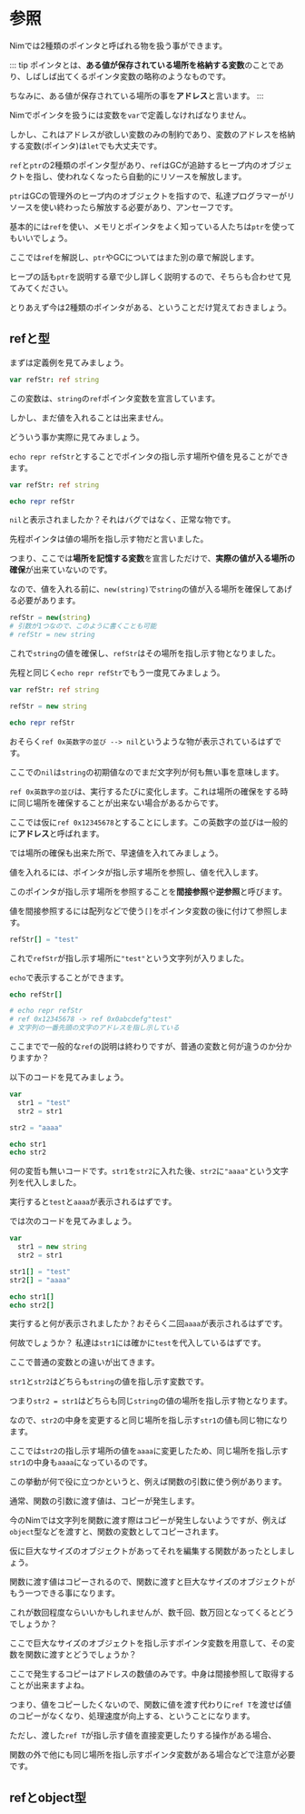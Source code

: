 # 参照

Nimでは2種類のポインタと呼ばれる物を扱う事ができます。

::: tip
ポインタとは、**ある値が保存されている場所を格納する変数**のことであり、しばしば出てくるポインタ変数の略称のようなものです。

ちなみに、ある値が保存されている場所の事を**アドレス**と言います。
:::

Nimでポインタを扱うには変数を`var`で定義しなければなりません。

しかし、これはアドレスが欲しい変数のみの制約であり、変数のアドレスを格納する変数(ポインタ)は`let`でも大丈夫です。

`ref`と`ptr`の2種類のポインタ型があり、`ref`はGCが追跡するヒープ内のオブジェクトを指し、使われなくなったら自動的にリソースを解放します。

`ptr`はGCの管理外のヒープ内のオブジェクトを指すので、私達プログラマーがリソースを使い終わったら解放する必要があり、アンセーフです。

基本的には`ref`を使い、メモリとポインタをよく知っている人たちは`ptr`を使ってもいいでしょう。

ここでは`ref`を解説し、`ptr`やGCについてはまた別の章で解説します。

ヒープの話も`ptr`を説明する章で少し詳しく説明するので、そちらも合わせて見てみてください。

とりあえず今は2種類のポインタがある、ということだけ覚えておきましょう。

## refと型

まずは定義例を見てみましょう。

```nim
var refStr: ref string
```

この変数は、`string`の`ref`ポインタ変数を宣言しています。

しかし、まだ値を入れることは出来ません。

どういう事か実際に見てみましょう。

`echo repr refStr`とすることでポインタの指し示す場所や値を見ることができます。

```nim
var refStr: ref string

echo repr refStr
```

`nil`と表示されましたか？それはバグではなく、正常な物です。

先程ポインタは値の場所を指し示す物だと言いました。

つまり、ここでは**場所を記憶する変数**を宣言しただけで、**実際の値が入る場所の確保**が出来ていないのです。

なので、値を入れる前に、`new(string)`で`string`の値が入る場所を確保してあげる必要があります。

```nim
refStr = new(string)
# 引数が1つなので、このように書くことも可能
# refStr = new string
```

これで`string`の値を確保し、`refStr`はその場所を指し示す物となりました。

先程と同じく`echo repr refStr`でもう一度見てみましょう。

```nim
var refStr: ref string

refStr = new string

echo repr refStr
```

おそらく`ref 0x英数字の並び --> nil`というような物が表示されているはずです。

ここでの`nil`は`string`の初期値なのでまだ文字列が何も無い事を意味します。

`ref 0x英数字の並び`は、実行するたびに変化します。これは場所の確保をする時に同じ場所を確保することが出来ない場合があるからです。

ここでは仮に`ref 0x12345678`とすることにします。この英数字の並びは一般的に**アドレス**と呼ばれます。

では場所の確保も出来た所で、早速値を入れてみましょう。

値を入れるには、ポインタが指し示す場所を参照し、値を代入します。

このポインタが指し示す場所を参照することを**間接参照**や**逆参照**と呼びます。

値を間接参照するには配列などで使う`[]`をポインタ変数の後に付けて参照します。

```nim
refStr[] = "test"
```

これで`refStr`が指し示す場所に`"test"`という文字列が入りました。

`echo`で表示することができます。

```nim
echo refStr[]

# echo repr refStr
# ref 0x12345678 -> ref 0x0abcdefg"test"
# 文字列の一番先頭の文字のアドレスを指し示している
```

ここまでで一般的な`ref`の説明は終わりですが、普通の変数と何が違うのか分かりますか？

以下のコードを見てみましょう。

```nim
var
  str1 = "test"
  str2 = str1

str2 = "aaaa"

echo str1
echo str2
```

何の変哲も無いコードです。`str1`を`str2`に入れた後、`str2`に`"aaaa"`という文字列を代入しました。

実行すると`test`と`aaaa`が表示されるはずです。

では次のコードを見てみましょう。

```nim
var
  str1 = new string
  str2 = str1

str1[] = "test"
str2[] = "aaaa"

echo str1[]
echo str2[]
```

実行すると何が表示されましたか？おそらく二回`aaaa`が表示されるはずです。

何故でしょうか？ 私達は`str1`には確かに`test`を代入しているはずです。

ここで普通の変数との違いが出てきます。

`str1`と`str2`はどちらも`string`の値を指し示す変数です。

つまり`str2 = str1`はどちらも同じ`string`の値の場所を指し示す物となります。

なので、`str2`の中身を変更すると同じ場所を指し示す`str1`の値も同じ物になります。

ここでは`str2`の指し示す場所の値を`aaaa`に変更したため、同じ場所を指し示す`str1`の中身も`aaaa`になっているのです。

この挙動が何で役に立つかというと、例えば関数の引数に使う例があります。

通常、関数の引数に渡す値は、コピーが発生します。

今のNimでは文字列を関数に渡す際はコピーが発生しないようですが、例えば`object`型などを渡すと、関数の変数としてコピーされます。

仮に巨大なサイズのオブジェクトがあってそれを編集する関数があったとしましょう。

関数に渡す値はコピーされるので、関数に渡すと巨大なサイズのオブジェクトがもう一つできる事になります。

これが数回程度ならいいかもしれませんが、数千回、数万回となってくるとどうでしょうか？

ここで巨大なサイズのオブジェクトを指し示すポインタ変数を用意して、その変数を関数に渡すとどうでしょうか？

ここで発生するコピーはアドレスの数値のみです。中身は間接参照して取得することが出来ますよね。

つまり、値をコピーしたくないので、関数に値を渡す代わりに`ref T`を渡せば値のコピーがなくなり、処理速度が向上する、ということになります。

ただし、渡した`ref T`が指し示す値を直接変更したりする操作がある場合、

関数の外で他にも同じ場所を指し示すポインタ変数がある場合などで注意が必要です。

## refとobject型
